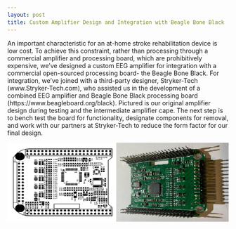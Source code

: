 ```yaml
---
layout: post
title: Custom Amplifier Design and Integration with Beagle Bone Black
---
```


<p>An important characteristic for an at-home stroke rehabilitation device is low cost. To achieve this constraint, rather than processing through a commercial amplifier and processing board, which are prohibitively expensive, we’ve designed a custom EEG amplifier for integration with a commercial open-sourced processing board- the Beagle Bone Black. For integration, we’ve joined with a third-party designer, Stryker-Tech (www.Stryker-Tech.com), who assisted us in the development of a combined EEG amplifier and Beagle Bone Black processing board (https://www.beagleboard.org/black). Pictured is our original amplifier design during testing and the intermediate amplifier cape. The next step is to bench test the board for functionality, designate components for removal, and work with our partners at Stryker-Tech to reduce the form factor for our final design.</p>

<img src="/photos/both_designs.png">



